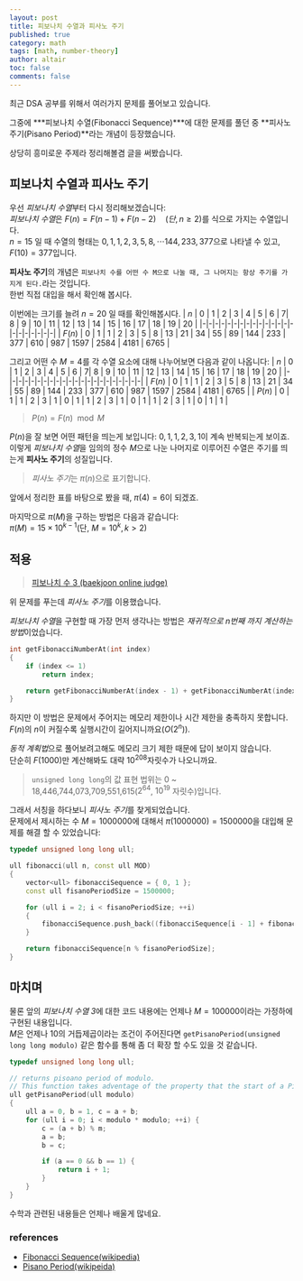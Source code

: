 ```yaml
---
layout: post
title: 피보나치 수열과 피사노 주기
published: true
category: math
tags: [math, number-theory]
author: altair
toc: false
comments: false
---
```


최근 DSA 공부를 위해서 여러가지 문제를 풀어보고 있습니다.

그중에 ***피보나치 수열(Fibonacci Sequence)***에 대한 문제를 풀던 중 **피사노 주기(Pisano Period)**라는 개념이 등장했습니다.

상당히 흥미로운 주제라 정리해볼겸 글을 써봤습니다.

## 피보나치 수열과 피사노 주기

우선 *피보나치 수열*부터 다시 정리해보겠습니다:  
*피보나치 수열*은 $F(n) = F(n-1) + F(n-2)\quad(단, n \geq 2)$를 식으로 가지는 수열입니다.  
$n=15$ 일 때 수열의 형태는 $0, 1, 1, 2, 3, 5, 8, \cdots 144, 233, 377$으로 나타낼 수 있고, $F(10) = 377$입니다.

**피사노 주기**의 개념은 `피보나치 수를 어떤 수 M으로 나눌 때, 그 나머지는 항상 주기를 가지게 된다.`라는 것입니다.  
한번 직접 대입을 해서 확인해 봅시다.  

이번에는 크기를 늘려 $n = 20$ 일 때를 확인해봅시다.
| $n$ | 0 | 1 | 2 | 3 | 4 | 5 | 6 | 7| 8 | 9 | 10 | 11 | 12 | 13 | 14 | 15 | 16 | 17 | 18 | 19 | 20 |
|-|-|-|-|-|-|-|-|-|-|-|-|-|-|-|-|-|-|-|-|-|-|
| $F(n)$ | 0 | 1 | 1 | 2 | 3 | 5 | 8 | 13 | 21 | 34 | 55 | 89 | 144 | 233 | 377 | 610 | 987 | 1597 | 2584 | 4181 | 6765 |

그리고 어떤 수 $M = 4$를 각 수열 요소에 대해 나누어보면 다음과 같이 나옵니다:
| $n$ | 0 | 1 | 2 | 3 | 4 | 5 | 6 | 7| 8 | 9 | 10 | 11 | 12 | 13 | 14 | 15 | 16 | 17 | 18 | 19 | 20 |
|-|-|-|-|-|-|-|-|-|-|-|-|-|-|-|-|-|-|-|-|-|-|
| $F(n)$ | 0 | 1 | 1 | 2 | 3 | 5 | 8 | 13 | 21 | 34 | 55 | 89 | 144 | 233 | 377 | 610 | 987 | 1597 | 2584 | 4181 | 6765 |
| $P(n)$ | 0 | 1 | 1 | 2 | 3 | 1 | 0 | 1 | 1 | 2 | 3 | 1 | 0 | 1 | 1 | 2 | 3 | 1 | 0 | 1 | 1 |

> $P(n) = F(n) \mod M$

$P(n)$을 잘 보면 어떤 패턴을 띄는게 보입니다: $0, 1, 1, 2, 3, 1$이 계속 반복되는게 보이죠.  
이렇게 *피보나치 수열*을 임의의 정수 $M$으로 나눈 나머지로 이루어진 수열은 주기를 띄는게 **피사노 주기**의 성질입니다.  

> *피사노 주기*는 $\pi(n)$으로 표기합니다.

앞에서 정리한 표를 바탕으로 봤을 때, $\pi(4) = 6$이 되겠죠.  

마지막으로 $\pi(M)$을 구하는 방법은 다음과 같습니다:  
$\pi(M) = 15 \times 10^{k - 1}(\text{단, }M = 10^{k}, k > 2)$

## 적용

> [피보나치 수 3 (baekjoon online judge)](https://www.acmicpc.net/problem/2749)

위 문제를 푸는데 *피사노 주기*를 이용했습니다.

*피보나치 수열*을 구현할 때 가장 먼저 생각나는 방법은 *재귀적으로 $n$번째 까지 계산하는 방법*이었습니다.

``` cpp
int getFibonacciNumberAt(int index)
{
    if (index <= 1)
        return index;

    return getFibonacciNumberAt(index - 1) + getFibonacciNumberAt(index - 2);
}
```

하지만 이 방법은 문제에서 주어지는 메모리 제한이나 시간 제한을 충족하지 못합니다.  
$F(n)$의 $n$이 커질수록 실행시간이 길어지니까요($O(2^n)$).

*동적 계획법*으로 풀어보려고해도 메모리 크기 제한 때문에 답이 보이지 않습니다.  
단순히 $F(1000)$만 계산해봐도 대략 $10^{208}$자릿수가 나오니까요.

> `unsigned long long`의 값 표현 법위는 0 ~ 18,446,744,073,709,551,615($2^{64}$, $10^{19}$ 자릿수)입니다.  

그래서 서칭을 하다보니 *피사노 주기*를 찾게되었습니다.  
문제에서 제시하는 수 $M = 1000000$에 대해서 $\pi({1000000}) = 1500000$을 대입해 문제를 해결 할 수 있었습니다:
```cpp
typedef unsigned long long ull;

ull fibonacci(ull n, const ull MOD)
{
    vector<ull> fibonacciSequence = { 0, 1 };
    const ull fisanoPeriodSize = 1500000;

    for (ull i = 2; i < fisanoPeriodSize; ++i)
    {
        fibonacciSequence.push_back((fibonacciSequence[i - 1] + fibonacciSequence[i - 2]) % MOD);
    }

    return fibonacciSequence[n % fisanoPeriodSize];
}
```

## 마치며

물론 앞의 *피보나치 수열 3*에 대한 코드 내용에는 언제나 $M = 100000$이라는 가정하에 구현된 내용입니다.  
$M$은 언제나 10의 거듭제곱이라는 조건이 주어진다면 `getPisanoPeriod(unsigned long long modulo)` 같은 함수를 통해 좀 더 확장 할 수도 있을 것 같습니다.  
```cpp
typedef unsigned long long ull;

// returns pisoano period of modulo.
// This function takes adventage of the property that the start of a Pisano Cycle always starts with 0 and 1.
ull getPisanoPeriod(ull modulo)
{
    ull a = 0, b = 1, c = a + b;
    for (ull i = 0; i < modulo * modulo; ++i) {
        c = (a + b) % m;
        a = b;
        b = c;

        if (a == 0 && b == 1) {
            return i + 1;
        }
    }
}
```

수학과 관련된 내용들은 언제나 배울게 많네요.

### references

- [Fibonacci Sequence(wikipedia)](https://en.wikipedia.org/wiki/Fibonacci_sequence)
- [Pisano Period(wikipeida)](https://en.wikipedia.org/wiki/Pisano_period)